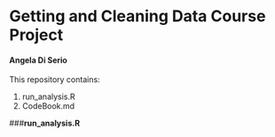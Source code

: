 # Getting and Cleaning Data Course Project
#### Angela Di Serio

This repository contains:
 1.  run_analysis.R
 2.  CodeBook.md

###**run_analysis.R**
